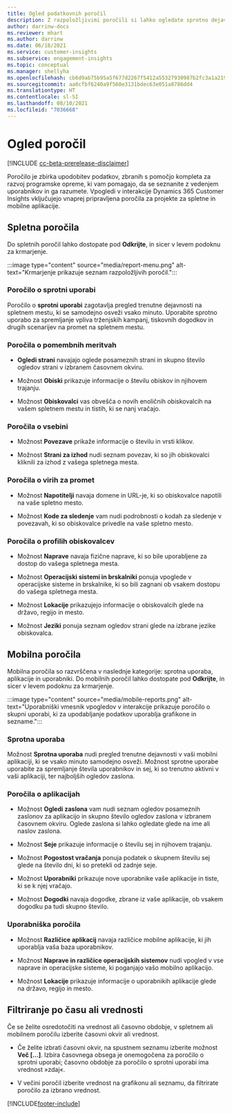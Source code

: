 ```yaml
---
title: Ogled podatkovnih poročil
description: Z razpoložljivimi poročili si lahko ogledate sprotno dejavnost na spletnem mestu.
author: darrinw-docs
ms.reviewer: mhart
ms.author: darrinw
ms.date: 06/18/2021
ms.service: customer-insights
ms.subservice: engagement-insights
ms.topic: conceptual
ms.manager: shellyha
ms.openlocfilehash: cb6d9ab75b95a5f677d2267f5412a55327930987b2fc3a1a21958633a8116bd2
ms.sourcegitcommit: aa0cfbf6240a9f560e3131bdec63e051a8786dd4
ms.translationtype: HT
ms.contentlocale: sl-SI
ms.lasthandoff: 08/10/2021
ms.locfileid: "7036668"
---
```

# <a name="view-reports"></a>Ogled poročil

[!INCLUDE [cc-beta-prerelease-disclaimer](includes/cc-beta-prerelease-disclaimer.md)]

Poročilo je zbirka upodobitev podatkov, zbranih s pomočjo kompleta za razvoj programske opreme, ki vam pomagajo, da se seznanite z vedenjem uporabnikov in ga razumete. Vpogledi v interakcije Dynamics 365 Customer Insights vključujejo vnaprej pripravljena poročila za projekte za spletne in mobilne aplikacije.  

## <a name="web-reports"></a>Spletna poročila

Do spletnih poročil lahko dostopate pod **Odkrijte**, in sicer v levem podoknu za krmarjenje.

:::image type="content" source="media/report-menu.png" alt-text="Krmarjenje prikazuje seznam razpoložljivih poročil.":::

### <a name="real-time-usage-report"></a>Poročilo o sprotni uporabi

Poročilo o **sprotni uporabi** zagotavlja pregled trenutne dejavnosti na spletnem mestu, ki se samodejno osveži vsako minuto. Uporabite sprotno uporabo za spremljanje vpliva trženjskih kampanj, tiskovnih dogodkov in drugih scenarijev na promet na spletnem mestu.

### <a name="key-metrics-reports"></a>Poročila o pomembnih meritvah

- **Ogledi strani** navajajo oglede posameznih strani in skupno število ogledov strani v izbranem časovnem okviru.

- Možnost **Obiski** prikazuje informacije o številu obiskov in njihovem trajanju.

- Možnost **Obiskovalci** vas obvešča o novih enoličnih obiskovalcih na vašem spletnem mestu in tistih, ki se nanj vračajo.

### <a name="content-reports"></a>Poročila o vsebini

- Možnost **Povezave** prikaže informacije o številu in vrsti klikov.

- Možnost **Strani za izhod** nudi seznam povezav, ki so jih obiskovalci kliknili za izhod z vašega spletnega mesta.

### <a name="traffic-sources-reports"></a>Poročila o virih za promet

- Možnost **Napotitelji** navaja domene in URL-je, ki so obiskovalce napotili na vaše spletno mesto.

- Možnost **Kode za sledenje** vam nudi podrobnosti o kodah za sledenje v povezavah, ki so obiskovalce privedle na vaše spletno mesto.

### <a name="visitor-profiles-reports"></a>Poročila o profilih obiskovalcev

- Možnost **Naprave** navaja fizične naprave, ki so bile uporabljene za dostop do vašega spletnega mesta.

- Možnost **Operacijski sistemi in brskalniki** ponuja vpoglede v operacijske sisteme in brskalnike, ki so bili zagnani ob vsakem dostopu do vašega spletnega mesta.

- Možnost **Lokacije** prikazujejo informacije o obiskovalcih glede na državo, regijo in mesto.

- Možnost **Jeziki** ponuja seznam ogledov strani glede na izbrane jezike obiskovalca.

## <a name="mobile-reports"></a>Mobilna poročila

Mobilna poročila so razvrščena v naslednje kategorije: sprotna uporaba, aplikacije in uporabniki. Do mobilnih poročil lahko dostopate pod **Odkrijte**, in sicer v levem podoknu za krmarjenje.   

:::image type="content" source="media/mobile-reports.png" alt-text="Uporabniški vmesnik vpogledov v interakcije prikazuje poročilo o skupni uporabi, ki za upodabljanje podatkov uporablja grafikone in sezname.":::   

### <a name="real-time-usage"></a>Sprotna uporaba

Možnost **Sprotna uporaba** nudi pregled trenutne dejavnosti v vaši mobilni aplikaciji, ki se vsako minuto samodejno osveži. Možnost sprotne uporabe uporabite za spremljanje števila uporabnikov in sej, ki so trenutno aktivni v vaši aplikaciji, ter najboljših ogledov zaslona.

### <a name="app-reports"></a>Poročila o aplikacijah

- Možnost **Ogledi zaslona** vam nudi seznam ogledov posameznih zaslonov za aplikacijo in skupno število ogledov zaslona v izbranem časovnem okviru. Oglede zaslona si lahko ogledate glede na ime ali naslov zaslona.

- Možnost **Seje** prikazuje informacije o številu sej in njihovem trajanju.

- Možnost **Pogostost vračanja** ponuja podatek o skupnem številu sej glede na število dni, ki so pretekli od zadnje seje.

- Možnost **Uporabniki** prikazuje nove uporabnike vaše aplikacije in tiste, ki se k njej vračajo.

- Možnost **Dogodki** navaja dogodke, zbrane iz vaše aplikacije, ob vsakem dogodku pa tudi skupno število.

### <a name="user-reports"></a>Uporabniška poročila

- Možnost **Različice aplikacij** navaja različice mobilne aplikacije, ki jih uporablja vaša baza uporabnikov.

- Možnost **Naprave in različice operacijskih sistemov** nudi vpogled v vse naprave in operacijske sisteme, ki poganjajo vašo mobilno aplikacijo.

- Možnost **Lokacije** prikazuje informacije o uporabnikih aplikacije glede na državo, regijo in mesto.

## <a name="filter-by-time-or-value"></a>Filtriranje po času ali vrednosti

Če se želite osredotočiti na vrednost ali časovno obdobje, v spletnem ali mobilnem poročilu izberite časovni okvir ali vrednost. 

- Če želite izbrati časovni okvir, na spustnem seznamu izberite možnost **Več [...]**. Izbira časovnega obsega je onemogočena za poročilo o sprotni uporabi; časovno obdobje za poročilo o sprotni uporabi ima vrednost »zdaj«.

- V večini poročil izberite vrednost na grafikonu ali seznamu, da filtrirate poročilo za izbrano vrednost.

[!INCLUDE[footer-include](../includes/footer-banner.md)]